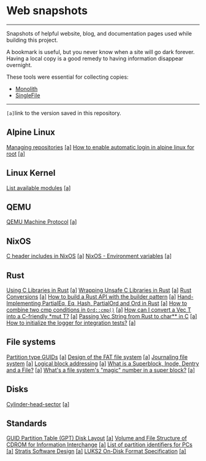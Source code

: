 # Web snapshots

----

Snapshots of helpful website, blog, and documentation pages used while building
this project.

A bookmark is useful, but you never know when a site will go dark forever.
Having a local copy is a good remedy to having information disappear overnight.

These tools were essential for collecting copies:

- [Monolith](https://github.com/Y2Z/monolith)
- [SingleFile](https://addons.mozilla.org/en-US/firefox/addon/single-file/)

----

`[a]`link to the version saved in this repository.

## Alpine Linux

[Managing repositories][1] [[a]][2]
[How to enable automatic login in alpine linux for root][3] [[a]][4]

## Linux Kernel

[List available modules][5] [[a]][6]

## QEMU

[QEMU Machine Protocol][7] [[a]][8]

## NixOS

[C header includes in NixOS][9] [[a]][10]
[NixOS - Environment variables][11] [[a]][12]

## Rust

[Using C Libraries in Rust][13] [[a]][14]
[Wrapping Unsafe C Libraries in Rust][15] [[a]][16]
[Rust Conversions][37] [[a]][38]
[How to build a Rust API with the builder pattern][39] [[a]][40]
[Hand-Implementing PartialEq, Eq, Hash, PartialOrd and Ord in Rust][41] [[a]][42]
[How to combine two cmp conditions in `Ord::cmp()`][43] [[a]][44]
[How can I convert a Vec T into a C-friendly *mut T?][49] [[a]][50]
[Passing Vec String from Rust to char** in C][51] [[a]][52]
[How to initialize the logger for integration tests?][53] [[a]][54]

## File systems

[Partition type GUIDs][17] [[a]][18]
[Design of the FAT file system][19] [[a]][20]
[Journaling file system][21] [[a]][22]
[Logical block addressing][23] [[a]][24]
[What is a Superblock, Inode, Dentry and a File?][45] [[a]][46]
[What's a file system's "magic" number in a super block?][47] [[a]][48]

## Disks

[Cylinder-head-sector][25] [[a]][26]

## Standards

[GUID Partition Table (GPT) Disk Layout][27] [[a]][28]
[Volume and File Structure of CDROM for Information Interchange][29] [[a]][30]
[List of partition identifiers for PCs][31] [[a]][32]
[Stratis Software Design][33] [[a]][34]
[LUKS2 On-Disk Format Specification][35] [[a]][36]

[1]: https://wiki.alpinelinux.org/wiki/Repositories#Managing_repositories
[2]: alpine-linux/managing-repositories.html
[3]: https://unix.stackexchange.com/questions/751105/how-to-enable-automatic-login-in-alpine-linux-for-root
[4]: alpine-linux/automatic-login-in-alpine-linux-for-root.html
[5]: https://wiki.gentoo.org/wiki/Kernel_Modules#List_available_modules
[6]: linux-kernel/kernel-modules.html
[7]: https://wiki.qemu.org/Documentation/QMP#By_hand
[8]: qemu/qemu-machine-protocol.html
[9]: https://discourse.nixos.org/t/c-header-includes-in-nixos/17410
[10]: nixos/c-header-includes.html
[11]: https://nixos.wiki/wiki/Environment_variables
[12]: nixos/environment-variables.html
[13]: https://medium.com/dwelo-r-d/using-c-libraries-in-rust-13961948c72a
[14]: rust/using-c-libraries-in-rust.html
[15]: https://medium.com/dwelo-r-d/wrapping-unsafe-c-libraries-in-rust-d75aeb283c65
[16]: rust/wrapping-unsafe-c-libraries.html
[17]: https://en.wikipedia.org/wiki/GUID_Partition_Table#Partition_type_GUIDs
[18]: fs/GPT-partition-type-guid.html
[19]: https://en.wikipedia.org/wiki/Design_of_the_FAT_file_system#Boot_Sector
[20]: fs/design-of-the-fat-file-system.html
[21]: https://en.wikipedia.org/wiki/Journaling_file_system
[22]: web-snapshots/fs/journaling-file-system.html
[23]: https://en.wikipedia.org/wiki/Logical_block_addressing
[24]: web-snapshots/fs/logical-block-addressing.html
[25]: https://en.wikipedia.org/wiki/Cylinder-head-sector
[26]: disk/cylinder-head-sector-addressing.html
[27]: https://uefi.org/specs/UEFI/2.10/05_GUID_Partition_Table_Format.html
[28]: standards/GPT-MBR-partition-table-format.html
[29]: https://ecma-international.org/wp-content/uploads/ECMA-119_3rd_edition_december_2017.pdf
[30]: standards/ISO9660-ECMA-119-3rd-edition-december-2017.pdf
[31]: https://www.win.tue.nl/~aeb/partitions/partition_types-1.html
[32]: web-snapshots/standards/MBR-partition-types-list-of-partition-identifiers.html
[33]: https://stratis-storage.github.io/StratisSoftwareDesign.pdf
[34]: web-snapshots/standards/StratisSoftwareDesign.pdf
[35]: https://fossies.org/linux/cryptsetup/docs/on-disk-format-luks2.pdf
[36]: web-snapshots/standards/on-disk-format-luks2.pdf
[37]: https://nicholasbishop.github.io/rust-conversions/
[38]: rust/rust-conversions.html
[39]: https://blog.logrocket.com/build-rust-api-builder-pattern/
[40]: rust/build-a-rust-api-with-the-builder-pattern.html
[41]: https://www.philipdaniels.com/blog/2019/rust-equality-and-ordering/
[42]: rust/rust-equality-and-ordering.html
[43]: https://stackoverflow.com/questions/67335967/how-to-combine-two-cmp-conditions-in-ordcmp
[44]: rust/how-to-combine-two-orderings.html
[45]: https://unix.stackexchange.com/questions/4402/what-is-a-superblock-inode-dentry-and-a-file
[46]: filesystems/what-is-a-superblock.html
[47]: https://superuser.com/questions/239088/whats-a-file-systems-magic-number-in-a-super-block
[48]: filesystems/what-is-a-filesystem-s-magic-number.html
[49]: https://stackoverflow.com/questions/28758246/how-can-i-convert-a-vect-into-a-c-friendly-mut-t
[50]: rust/convert-vec-T-into-C-friendly-mut-T.html
[51]: https://stackoverflow.com/questions/42717473/passing-vecstring-from-rust-to-char-in-c
[52]: rust/passing-vec-string-to-array-of-char-array-in-c.html
[53]: https://stackoverflow.com/questions/30177845/how-to-initialize-the-logger-for-integration-tests
[54]: rust/initialize-logger-for-integration-tests.html
